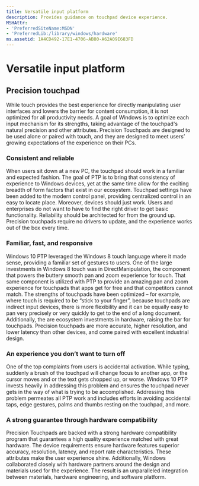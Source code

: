 ```yaml
---
title: Versatile input platform
description: Provides guidance on touchpad device experience.
MSHAttr:
- 'PreferredSiteName:MSDN'
- 'PreferredLib:/library/windows/hardware'
ms.assetid: 1A4CD492-17E1-4706-AB80-A62A09E683FD
---
```


# Versatile input platform


## Precision touchpad


While touch provides the best experience for directly manipulating user interfaces and lowers the barrier for content consumption, it is not optimized for all productivity needs. A goal of Windows is to optimize each input mechanism for its strengths, taking advantage of the touchpad's natural precision and other attributes. Precision Touchpads are designed to be used alone or paired with touch, and they are designed to meet users’ growing expectations of the experience on their PCs.

### Consistent and reliable

When users sit down at a new PC, the touchpad should work in a familiar and expected fashion. The goal of PTP is to bring that consistency of experience to Windows devices, yet at the same time allow for the exciting breadth of form factors that exist in our ecosystem. Touchpad settings have been added to the modern control panel, providing centralized control in an easy to locate place. Moreover, devices should just work. Users and enterprises do not want to have to find the right driver to get basic functionality. Reliability should be architected for from the ground up. Precision touchpads require no drivers to update, and the experience works out of the box every time.

### Familiar, fast, and responsive

Windows 10 PTP leveraged the Windows 8 touch language where it made sense, providing a familiar set of gestures to users. One of the large investments in Windows 8 touch was in DirectManipulation, the component that powers the buttery smooth pan and zoom experience for touch. That same component is utilized with PTP to provide an amazing pan and zoom experience for touchpads that apps get for free and that competitors cannot match. The strengths of touchpads have been optimized – for example, where touch is required to be “stick to your finger”, because touchpads are indirect input devices, there is more flexibility and it can be equally easy to pan very precisely or very quickly to get to the end of a long document. Additionally, the are ecosystem investments in hardware, raising the bar for touchpads. Precision touchpads are more accurate, higher resolution, and lower latency than other devices, and come paired with excellent industrial design.

### <a href="" id="an-experience-you-don-t-want-to-turn-off"></a>An experience you don’t want to turn off

One of the top complaints from users is accidental activation. While typing, suddenly a brush of the touchpad will change focus to another app, or the cursor moves and or the text gets chopped up, or worse. Windows 10 PTP invests heavily in addressing this problem and ensures the touchpad never gets in the way of what is trying to be accomplished. Addressing this problem permeates all PTP work and includes efforts in avoiding accidental taps, edge gestures, palms and thumbs resting on the touchpad, and more.

### A strong guarantee through hardware compatibility

Precision Touchpads are backed with a strong hardware compatibility program that guarantees a high quality experience matched with great hardware. The device requirements ensure hardware features superior accuracy, resolution, latency, and report rate characteristics. These attributes make the user experience shine. Additionally, Windows collaborated closely with hardware partners around the design and materials used for the experience. The result is an unparalleled integration between materials, hardware engineering, and software platform.

 

 






